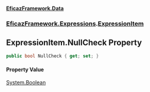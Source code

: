 #### [EficazFramework.Data](EficazFrameworkData.md 'EficazFramework Data')
### [EficazFramework.Expressions](EficazFrameworkData.md#EficazFramework.Expressions 'EficazFramework.Expressions').[ExpressionItem](EficazFramework.Expressions/ExpressionItem.md 'EficazFramework.Expressions.ExpressionItem')

## ExpressionItem.NullCheck Property

```csharp
public bool NullCheck { get; set; }
```

#### Property Value
[System.Boolean](https://docs.microsoft.com/en-us/dotnet/api/System.Boolean 'System.Boolean')